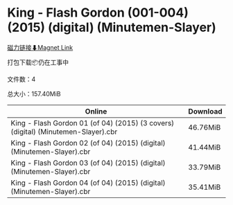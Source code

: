 # King - Flash Gordon (001-004) (2015) (digital) (Minutemen-Slayer)

[磁力链接⬇Magnet Link](magnet:?xt=urn:btih:10cf44269f1cc06e21e8f8783f362971c003a813&dn=King%20-%20Flash%20Gordon%20%28001-004%29%20%282015%29%20%28digital%29%20%28Minutemen-Slayer%29)

打包下载📦仍在工事中

文件数：4

总大小：157.40MiB

Online | Download
--- | ---
King - Flash Gordon 01 (of 04) (2015) (3 covers) (digital) (Minutemen-Slayer).cbr | 46.76MiB
King - Flash Gordon 02 (of 04) (2015) (digital) (Minutemen-Slayer).cbr | 41.44MiB
King - Flash Gordon 03 (of 04) (2015) (digital) (Minutemen-Slayer).cbr | 33.79MiB
King - Flash Gordon 04 (of 04) (2015) (digital) (Minutemen-Slayer).cbr | 35.41MiB